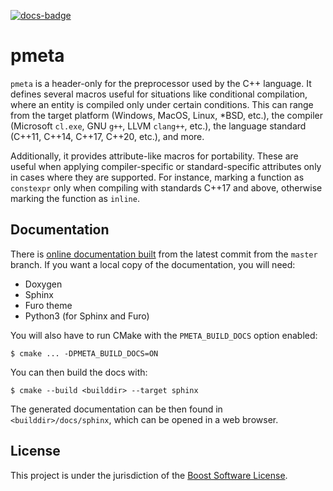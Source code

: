 [![docs-badge][]][docs]

# pmeta

`pmeta` is a header-only for the preprocessor used by the C++ language.  It
defines several macros useful for situations like conditional compilation, where
an entity is compiled only under certain conditions. This can range from the
target platform (Windows, MacOS, Linux, \*BSD, etc.), the compiler (Microsoft
`cl.exe`, GNU `g++`, LLVM `clang++`, etc.), the language standard (C++11, C++14,
C++17, C++20, etc.), and more.

Additionally, it provides attribute-like macros for portability. These are useful
when applying compiler-specific or standard-specific attributes only in cases where
they are supported. For instance, marking a function as `constexpr` only when
compiling with standards C++17 and above, otherwise marking the function as
`inline`.

## Documentation

There is [online documentation built][docs] from the latest commit from the
`master` branch. If you want a local copy of the documentation, you will need:

- Doxygen
- Sphinx
- Furo theme
- Python3 (for Sphinx and Furo)

You will also have to run CMake with the `PMETA_BUILD_DOCS` option enabled:

```
$ cmake ... -DPMETA_BUILD_DOCS=ON
```

You can then build the docs with:

```
$ cmake --build <builddir> --target sphinx
```

The generated documentation can be then found in `<builddir>/docs/sphinx`, which
can be opened in a web browser.

## License

This project is under the jurisdiction of the [Boost Software License](LICENSE).

[docs]: https://acdenissk.github.io/pmeta/
[docs-badge]: https://img.shields.io/badge/docs-online-5023dd.svg?style=flat-square
